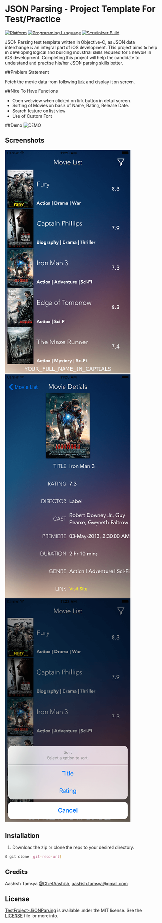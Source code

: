 # JSON Parsing - Project Template For Test/Practice

[![Platform](https://img.shields.io/badge/platform-ios-lightgrey.svg)]()
[![Programming Language](https://img.shields.io/badge/language-objective--c-ff69b4.svg)]()
[![Scrutinizer Build](https://img.shields.io/scrutinizer/build/g/filp/whoops.svg?maxAge=2592000)]()

JSON Parsing test template written in Objective-C, as JSON data interchange is an integral part of iOS development. This project aims to help in developing logical and building industrial skills required for a newbie in iOS development. Completing this project will help the candidate to understand and practise his/her JSON parsing skills better.  


##Problem Statement

Fetch the movie data from following [link](https://json-test-sample-project.firebaseio.com/api.json) and display it on screen.

##Nice To Have Functions
- Open webview when clicked on link button in detail screen.
- Sorting of Movies on basis of Name, Rating, Release Date.
- Search feature on list view
- Use of Custom Font

##Demo
![DEMO](https://github.com/aashishtamsya/TestProject-JSONParsing/blob/master/Resources/DEMO/ATDemo.gif)

## Screenshots

![Screenshot Home](Resources/Screenshots/1.png?raw=true "Screenshot Home")
![Screenshot Detail](Resources/Screenshots/2.png?raw=true "Screenshot Detail")
![Screenshot Filter](Resources/Screenshots/3.png?raw=true "Screenshot Filter")


## Installation

1. Download the zip or clone the repo to your desired directory.

```sh
$ git clone [git-repo-url] 
```

## Credits

Aashish Tamsya [@ChiefAashish](https://www.twitter.com/chiefaashish),
aashish.tamsya@gmail.com

## License

[TestProject-JSONParsing](https://github.com/aashishtamsya/TestProject-JSONParsing) is available under the MIT license. See the [LICENSE](LICENSE.md) file for more info.
